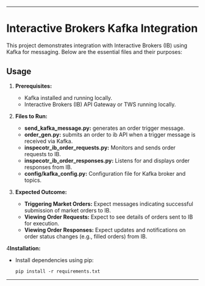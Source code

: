 #
---

# Interactive Brokers Kafka Integration

This project demonstrates integration with Interactive Brokers (IB) using Kafka for messaging. Below are the essential files and their purposes:

## Usage

1. **Prerequisites:**
   - Kafka installed and running locally.
   - Interactive Brokers (IB) API Gateway or TWS running locally.

2. **Files to Run:**

   - **send_kafka_message.py:** generates an order trigger message.
   - **order_gen.py:** submits an order to ib API when  a trigger message is received via Kafka.
   - **inspecotr_ib_order_requests.py:** Monitors and sends order requests to IB.
   - **inspecotr_ib_order_responses.py:** Listens for and displays order responses from IB.
   - **config/kafka_config.py:** Configuration file for Kafka broker and topics.

3. **Expected Outcome:**
   - **Triggering Market Orders:** Expect messages indicating successful submission of market orders to IB.
   - **Viewing Order Requests:** Expect to see details of orders sent to IB for execution.
   - **Viewing Order Responses:** Expect updates and notifications on order status changes (e.g., filled orders) from IB.

4**Installation:**
   - Install dependencies using pip:
     ```
     pip install -r requirements.txt
     ```
---
